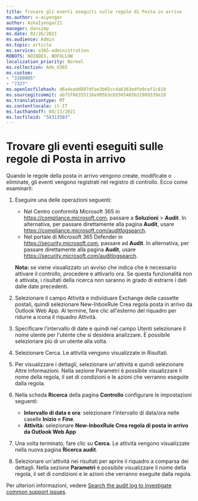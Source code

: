 ```yaml
---
title: Trovare gli eventi eseguiti sulle regole di Posta in arrivo
ms.author: v-aiyengar
author: AshaIyengar21
manager: dansimp
ms.date: 02/26/2021
ms.audience: Admin
ms.topic: article
ms.service: o365-administration
ROBOTS: NOINDEX, NOFOLLOW
localization_priority: Normal
ms.collection: Adm_O365
ms.custom:
- "3100005"
- "7327"
ms.openlocfilehash: d6a4eadd897dfae3b65ccda6363edfe9cef1c810
ms.sourcegitcommit: ab75f66355116e995b3cb5505465b31989339e28
ms.translationtype: MT
ms.contentlocale: it-IT
ms.lasthandoff: 08/13/2021
ms.locfileid: "58313503"
---
```

# <a name="find-events-performed-on-inbox-rules"></a>Trovare gli eventi eseguiti sulle regole di Posta in arrivo

Quando le regole della posta in arrivo vengono create, modificate o eliminate, gli eventi vengono registrati nel registro di controllo. Ecco come esaminarli:

1. Eseguire una delle operazioni seguenti:
   - Nel Centro conformità Microsoft 365 in <https://compliance.microsoft.com>, passare a **Soluzioni** \> **Audit**. In alternativa, per passare direttamente alla pagina **Audit**, usare <https://compliance.microsoft.com/auditlogsearch>.
   - Nel portale di Microsoft 365 Defender in <https://security.microsoft.com>, passare ad **Audit**. In alternativa, per passare direttamente alla pagina **Audit**, usare <https://security.microsoft.com/auditlogsearch>.

    **Nota:** se viene visualizzato un avviso che indica che è necessario attivare il controllo, procedere e attivarlo ora. Se questa funzionalità non è attivata, i risultati della ricerca non saranno in grado di estrarre i dati dalle date precedenti.
1. Selezionare il campo Attività e individuare Exchange delle cassette postali, quindi selezionare New-InboxRule Crea regola posta in arrivo da Outlook Web App. Al termine, fare clic all'esterno del riquadro per ridurre a icona il riquadro Attività.
1. Specificare l'intervallo di date e quindi nel campo Utenti selezionare il nome utente per l'utente che si desidera analizzare. È possibile selezionare più di un utente alla volta.
1. Selezionare Cerca. Le attività vengono visualizzate in Risultati.
1. Per visualizzare i dettagli, selezionare un'attività e quindi selezionare Altre informazioni. Nella sezione Parametri è possibile visualizzare il nome della regola, il set di condizioni e le azioni che verranno eseguite dalla regola.

2. Nella scheda **Ricerca** della pagina **Controllo** configurare le impostazioni seguenti:
   - **Intervallo di data e ora**: selezionare l'intervallo di data/ora nelle caselle **Inizio** e **Fine**.
   - **Attività:** selezionare **New-InboxRule Crea regola di posta in arrivo da Outlook Web App**

3. Una volta terminato, fare clic su **Cerca**. Le attività vengono visualizzate nella nuova pagina **Ricerca audit**.

4. Selezionare un'attività nei risultati per aprire il riquadro a comparsa dei dettagli. Nella sezione **Parametri** è possibile visualizzare il nome della regola, il set di condizioni e le azioni che verranno eseguite dalla regola.

Per ulteriori informazioni, vedere [Search the audit log to investigate common support issues](https://docs.microsoft.com/microsoft-365/compliance/auditing-troubleshooting-scenarios).
